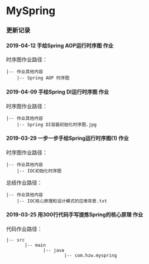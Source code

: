 # MySpring


### 更新记录

#### 2019-04-12 手绘Spring AOP运行时序图 作业<br/>
时序图作业路径：

    |-- 作业其他内容
        |-- Spring AOP 时序图

#### 2019-04-09 手绘Spring DI运行时序图 作业<br/>
时序图作业路径：

    |-- 作业其他内容
        |-- Spring DI容器初始化时序图.jpg

#### 2019-03-29 一步一步手绘Spring运行时序图(1) 作业<br/>
时序图作业路径：

    |-- 作业其他内容
        |-- IOC初始化时序图  
        
总结作业路径：

    |-- 作业其他内容
        |-- IOC核心原理和设计模式的应用背景.txt  

#### 2019-03-25 用300行代码手写提炼Spring的核心原理 作业<br/>
代码作业路径：            

    |-- src
           |-- main
                  |-- java
                          |-- com.hzw.myspring  
        
